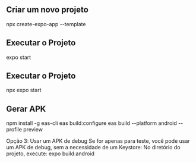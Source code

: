 ## Criar um novo projeto
npx create-expo-app --template

## Executar o Projeto
expo start

## Executar o Projeto
npx expo start



## Gerar APK
npm install -g eas-cli
eas build:configure
eas build --platform android --profile preview



Opção 3: Usar um APK de debug
Se for apenas para teste, você pode usar um APK de debug, sem a necessidade de um Keystore:
No diretório do projeto, execute:
expo build:android
